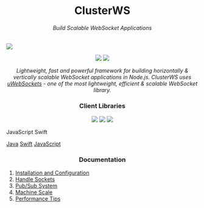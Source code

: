 <h1 align="center">ClusterWS</h1> 
<h6 align="center">Build Scalable WebSocket Applications</h6>

![](https://u.cubeupload.com/goriunovd/ClusterWS.gif)

<p align="center">
 <a title="NPM Version" href="https://badge.fury.io/js/clusterws"><img src="https://badge.fury.io/js/clusterws.svg"></a>
 <a title="GitHub version" href="https://badge.fury.io/gh/goriunov%2FClusterWS"><img src="https://badge.fury.io/gh/goriunov%2FClusterWS.svg"></a>
</p>

<p align="center">
    <i>Lightweight, fast and powerful framework for building horizontally & vertically scalable WebSocket applications in Node.js. ClusterWS uses <a href="https://github.com/uNetworking/uWebSockets">uWebSockets</a> - one of the most lightweight, efficient & scalable WebSocket library.</i>
</p>

<h3 align="center">
    Client Libraries
</h3>

<p align="center">
<a href="https://github.com/ClusterWS/ClusterWS-Client-Swift"><img src="https://u.cubeupload.com/goriunovd/swift.png" /></a>
<a href="https://github.com/ClusterWS/ClusterWS-Client-Java"><img src="https://u.cubeupload.com/goriunovd/java.png" /></a>
<a href="https://github.com/ClusterWS/ClusterWS-Client-JS"><img src="https://u.cubeupload.com/goriunovd/javascript.png" /></a>

<a>JavaScript</a>
<a>Swift</a>
</p>

[Java](https://github.com/ClusterWS/ClusterWS-Client-Java)
[Swift](https://github.com/ClusterWS/ClusterWS-Client-Swift)
[JavaScript](https://github.com/ClusterWS/ClusterWS-Client-JS)

<h3 align="center">
    Documentation
</h3>

1. [Installation and Configuration](https://github.com/ClusterWS/ClusterWS/wiki/Installation-and-Configuration)
2. [Handle Sockets](https://github.com/ClusterWS/ClusterWS/wiki/Handle-Sockets)
3. [Pub/Sub System](https://github.com/ClusterWS/ClusterWS/wiki/Pub-Sub-System)
4. [Machine Scale](https://github.com/ClusterWS/ClusterWS/wiki/Machine-Scale)
5. [Performance Tips](https://github.com/ClusterWS/ClusterWS/wiki/Performance-Tips)

<!-- 
<h3 align="center">
    <a href="https://github.com/ClusterWS/ClusterWS/wiki"><strong>ClusterWS's Documentation</strong></a>
</h3> -->
